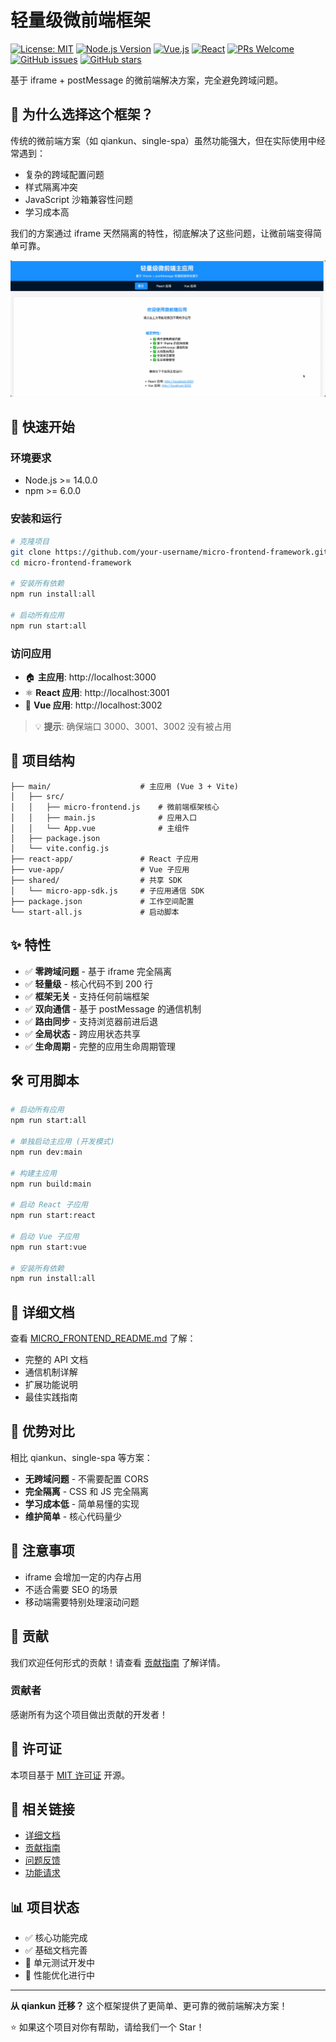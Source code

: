 # 轻量级微前端框架

[![License: MIT](https://img.shields.io/badge/License-MIT-yellow.svg)](https://opensource.org/licenses/MIT)
[![Node.js Version](https://img.shields.io/badge/node-%3E%3D14.0.0-brightgreen.svg)](https://nodejs.org/)
[![Vue.js](https://img.shields.io/badge/vue-3.x-green.svg)](https://vuejs.org/)
[![React](https://img.shields.io/badge/react-18.x-blue.svg)](https://reactjs.org/)
[![PRs Welcome](https://img.shields.io/badge/PRs-welcome-brightgreen.svg)](CONTRIBUTING.md)
[![GitHub issues](https://img.shields.io/github/issues/your-username/micro-frontend-framework.svg)](https://github.com/your-username/micro-frontend-framework/issues)
[![GitHub stars](https://img.shields.io/github/stars/your-username/micro-frontend-framework.svg)](https://github.com/your-username/micro-frontend-framework/stargazers)

基于 iframe + postMessage 的微前端解决方案，完全避免跨域问题。

## 🌟 为什么选择这个框架？

传统的微前端方案（如 qiankun、single-spa）虽然功能强大，但在实际使用中经常遇到：

- 复杂的跨域配置问题
- 样式隔离冲突
- JavaScript 沙箱兼容性问题
- 学习成本高

我们的方案通过 iframe 天然隔离的特性，彻底解决了这些问题，让微前端变得简单可靠。

[![点击播放视频](docs/video.png)](docs/xw_20250808173637.mp4)

## 🚀 快速开始

### 环境要求

- Node.js >= 14.0.0
- npm >= 6.0.0

### 安装和运行

```bash
# 克隆项目
git clone https://github.com/your-username/micro-frontend-framework.git
cd micro-frontend-framework

# 安装所有依赖
npm run install:all

# 启动所有应用
npm run start:all
```

### 访问应用

- 🏠 **主应用**: http://localhost:3000
- ⚛️ **React 应用**: http://localhost:3001
- 💚 **Vue 应用**: http://localhost:3002

> 💡 **提示**: 确保端口 3000、3001、3002 没有被占用

## 📁 项目结构

```
├── main/                    # 主应用 (Vue 3 + Vite)
│   ├── src/
│   │   ├── micro-frontend.js    # 微前端框架核心
│   │   ├── main.js              # 应用入口
│   │   └── App.vue              # 主组件
│   ├── package.json
│   └── vite.config.js
├── react-app/               # React 子应用
├── vue-app/                 # Vue 子应用
├── shared/                  # 共享 SDK
│   └── micro-app-sdk.js     # 子应用通信 SDK
├── package.json             # 工作空间配置
└── start-all.js             # 启动脚本
```

## ✨ 特性

- ✅ **零跨域问题** - 基于 iframe 完全隔离
- ✅ **轻量级** - 核心代码不到 200 行
- ✅ **框架无关** - 支持任何前端框架
- ✅ **双向通信** - 基于 postMessage 的通信机制
- ✅ **路由同步** - 支持浏览器前进后退
- ✅ **全局状态** - 跨应用状态共享
- ✅ **生命周期** - 完整的应用生命周期管理

## 🛠 可用脚本

```bash
# 启动所有应用
npm run start:all

# 单独启动主应用 (开发模式)
npm run dev:main

# 构建主应用
npm run build:main

# 启动 React 子应用
npm run start:react

# 启动 Vue 子应用
npm run start:vue

# 安装所有依赖
npm run install:all
```

## 📖 详细文档

查看 [MICRO_FRONTEND_README.md](./MICRO_FRONTEND_README.md) 了解：

- 完整的 API 文档
- 通信机制详解
- 扩展功能说明
- 最佳实践指南

## 🎯 优势对比

相比 qiankun、single-spa 等方案：

- **无跨域问题** - 不需要配置 CORS
- **完全隔离** - CSS 和 JS 完全隔离
- **学习成本低** - 简单易懂的实现
- **维护简单** - 核心代码量少

## 🚨 注意事项

- iframe 会增加一定的内存占用
- 不适合需要 SEO 的场景
- 移动端需要特别处理滚动问题

## 🤝 贡献

我们欢迎任何形式的贡献！请查看 [贡献指南](CONTRIBUTING.md) 了解详情。

### 贡献者

感谢所有为这个项目做出贡献的开发者！

## 📄 许可证

本项目基于 [MIT 许可证](LICENSE) 开源。

## 🔗 相关链接

- [详细文档](MICRO_FRONTEND_README.md)
- [贡献指南](CONTRIBUTING.md)
- [问题反馈](../../issues)
- [功能请求](../../issues/new?template=feature_request.md)

## 📊 项目状态

- ✅ 核心功能完成
- ✅ 基础文档完善
- 🚧 单元测试开发中
- 🚧 性能优化进行中

---

**从 qiankun 迁移？** 这个框架提供了更简单、更可靠的微前端解决方案！

⭐ 如果这个项目对你有帮助，请给我们一个 Star！
